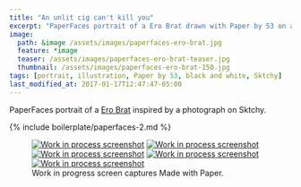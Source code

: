 ```yaml
---
title: "An unlit cig can't kill you"
excerpt: "PaperFaces portrait of a Ero Brat drawn with Paper by 53 on an iPad."
image: 
  path: &image /assets/images/paperfaces-ero-brat.jpg 
  feature: *image
  teaser: /assets/images/paperfaces-ero-brat-teaser.jpg
  thumbnail: /assets/images/paperfaces-ero-brat-150.jpg
tags: [portrait, illustration, Paper by 53, black and white, Sktchy]
last_modified_at: 2017-01-17T12:47:47-05:00
---
```


PaperFaces portrait of a [Ero Brat](http://sktchy.com/zPm01D) inspired by a photograph on Sktchy.

{% include boilerplate/paperfaces-2.md %}

<figure class="third">
	<a href="{{ site.url }}/assets/images/paperfaces-ero-brat-process-1-lg.jpg"><img src="{{ site.url }}/assets/images/paperfaces-ero-brat-process-1-600.jpg" alt="Work in process screenshot"></a>
	<a href="{{ site.url }}/assets/images/paperfaces-ero-brat-process-2-lg.jpg"><img src="{{ site.url }}/assets/images/paperfaces-ero-brat-process-2-600.jpg" alt="Work in process screenshot"></a>
	<a href="{{ site.url }}/assets/images/paperfaces-ero-brat-process-3-lg.jpg"><img src="{{ site.url }}/assets/images/paperfaces-ero-brat-process-3-600.jpg" alt="Work in process screenshot"></a>
	<a href="{{ site.url }}/assets/images/paperfaces-ero-brat-process-4-lg.jpg"><img src="{{ site.url }}/assets/images/paperfaces-ero-brat-process-4-600.jpg" alt="Work in process screenshot"></a>
	<a href="{{ site.url }}/assets/images/paperfaces-ero-brat-process-5-lg.jpg"><img src="{{ site.url }}/assets/images/paperfaces-ero-brat-process-5-600.jpg" alt="Work in process screenshot"></a>
	<figcaption>Work in progress screen captures Made with Paper.</figcaption>
</figure>
